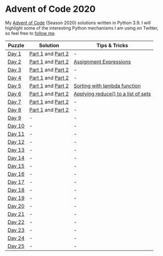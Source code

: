 # Advent of Code 2020
My [Advent of Code](https://adventofcode.com/2020) (Season 2020) solutions written in Python 3.9. I will highlight some of the interesting Python mechanisms I am using on Twitter, so feel free to [follow me](https://twitter.com/Dementophobia).

| Puzzle                                         | Solution                                                | Tips & Tricks                                                |
| ---------------------------------------------- | ------------------------------------------------------- | ------------------------------------------------------------ |
| [Day 1](https://adventofcode.com/2020/day/1)   | [Part 1](./2020_01_p1.py) and [Part 2](./2020_01_p2.py) | -                                                            |
| [Day 2](https://adventofcode.com/2020/day/2)   | [Part 1](./2020_02_p1.py) and [Part 2](./2020_02_p2.py) | [Assignment Expressions](https://twitter.com/Dementophobia/status/1334059861429149698) |
| [Day 3](https://adventofcode.com/2020/day/3)   | [Part 1](./2020_03_p1.py) and [Part 2](./2020_03_p2.py) | -                                                            |
| [Day 4](https://adventofcode.com/2020/day/4)   | [Part 1](./2020_04_p1.py) and [Part 2](./2020_04_p2.py) | -                                                            |
| [Day 5](https://adventofcode.com/2020/day/5)   | [Part 1](./2020_05_p1.py) and [Part 2](./2020_05_p2.py) | [Sorting with lambda function](https://twitter.com/Dementophobia/status/1335154845045694465) |
| [Day 6](https://adventofcode.com/2020/day/6)   | [Part 1](./2020_06_p1.py) and [Part 2](./2020_06_p2.py) | [Applying reduce() to a list of sets](https://twitter.com/Dementophobia/status/1335465741647220736) |
| [Day 7](https://adventofcode.com/2020/day/7)   | [Part 1](./2020_07_p1.py) and [Part 2](./2020_07_p2.py) | -                                                            |
| [Day 8](https://adventofcode.com/2020/day/8)   | [Part 1](./2020_08_p1.py) and [Part 2](./2020_08_p2.py) | -                                                            |
| [Day 9](https://adventofcode.com/2020/day/9)   | -                                                       | -                                                            |
| [Day 10](https://adventofcode.com/2020/day/10) | -                                                       | -                                                            |
| [Day 11](https://adventofcode.com/2020/day/11) | -                                                       | -                                                            |
| [Day 12](https://adventofcode.com/2020/day/12) | -                                                       | -                                                            |
| [Day 13](https://adventofcode.com/2020/day/13) | -                                                       | -                                                            |
| [Day 14](https://adventofcode.com/2020/day/14) | -                                                       | -                                                            |
| [Day 15](https://adventofcode.com/2020/day/15) | -                                                       | -                                                            |
| [Day 16](https://adventofcode.com/2020/day/16) | -                                                       | -                                                            |
| [Day 17](https://adventofcode.com/2020/day/17) | -                                                       | -                                                            |
| [Day 18](https://adventofcode.com/2020/day/18) | -                                                       | -                                                            |
| [Day 19](https://adventofcode.com/2020/day/19) | -                                                       | -                                                            |
| [Day 20](https://adventofcode.com/2020/day/20) | -                                                       | -                                                            |
| [Day 21](https://adventofcode.com/2020/day/21) | -                                                       | -                                                            |
| [Day 22](https://adventofcode.com/2020/day/22) | -                                                       | -                                                            |
| [Day 23](https://adventofcode.com/2020/day/23) | -                                                       | -                                                            |
| [Day 24](https://adventofcode.com/2020/day/24) | -                                                       | -                                                            |
| [Day 25](https://adventofcode.com/2020/day/25) | -                                                       | -                                                            |

